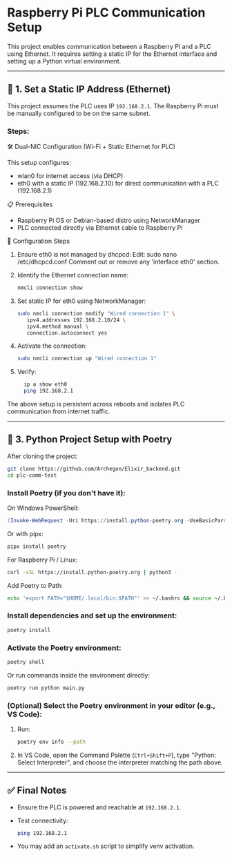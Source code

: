 # Raspberry Pi PLC Communication Setup

This project enables communication between a Raspberry Pi and a PLC using Ethernet. It requires setting a static IP for the Ethernet interface and setting up a Python virtual environment.

---

## 📍 1. Set a Static IP Address (Ethernet)

This project assumes the PLC uses IP `192.168.2.1`. The Raspberry Pi must be manually configured to be on the same subnet.

### Steps:

🛠️ Dual-NIC Configuration (Wi-Fi + Static Ethernet for PLC)

This setup configures:

- wlan0 for internet access (via DHCP)
- eth0 with a static IP (192.168.2.10) for direct communication with a PLC (192.168.2.1)

📋 Prerequisites

- Raspberry Pi OS or Debian-based distro using NetworkManager
- PLC connected directly via Ethernet cable to Raspberry Pi

🔧 Configuration Steps

1. Ensure eth0 is not managed by dhcpcd:
   Edit:
     sudo nano /etc/dhcpcd.conf
   Comment out or remove any 'interface eth0' section.

2. Identify the Ethernet connection name:
     ```Bash
     nmcli connection show
     ```

3. Set static IP for eth0 using NetworkManager:
   ```Bash
   sudo nmcli connection modify "Wired connection 1" \
      ipv4.addresses 192.168.2.10/24 \
      ipv4.method manual \
      connection.autoconnect yes
   ```

4. Activate the connection:
   ```Bash
   sudo nmcli connection up "Wired connection 1"
   ```

5. Verify:
   ```Bash
     ip a show eth0
     ping 192.168.2.1
   ```

The above setup is persistent across reboots and isolates PLC communication from internet traffic.

---

## 🐍 3. Python Project Setup with Poetry

After cloning the project:

```bash
git clone https://github.com/Archegon/Elixir_backend.git
cd plc-comm-test
```

### Install Poetry (if you don't have it):

On Windows PowerShell:
```powershell
(Invoke-WebRequest -Uri https://install.python-poetry.org -UseBasicParsing).Content | py -
```
Or with pipx:
```powershell
pipx install poetry
```

For Raspberry Pi / Linux:
```bash
curl -sSL https://install.python-poetry.org | python3 -
```

Add Poetry to Path:
```bash
echo 'export PATH="$HOME/.local/bin:$PATH"' >> ~/.bashrc && source ~/.bashrc
```

### Install dependencies and set up the environment:

```bash
poetry install
```

### Activate the Poetry environment:

```bash
poetry shell
```

Or run commands inside the environment directly:

```bash
poetry run python main.py
```

### (Optional) Select the Poetry environment in your editor (e.g., VS Code):

1. Run:
   ```bash
   poetry env info --path
   ```
2. In VS Code, open the Command Palette (`Ctrl+Shift+P`), type "Python: Select Interpreter", and choose the interpreter matching the path above.

---

## ✅ Final Notes

* Ensure the PLC is powered and reachable at `192.168.2.1`.
* Test connectivity:

  ```bash
  ping 192.168.2.1
  ```
* You may add an `activate.sh` script to simplify venv activation.